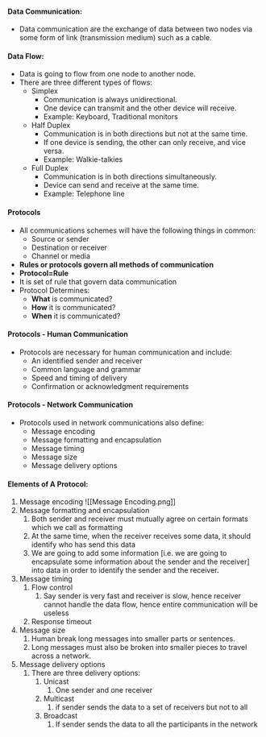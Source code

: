 #### Data Communication:
- Data communication are the exchange of data between two nodes via some form of link (transmission medium) such as a cable.


#### Data Flow:
- Data is going to flow from one node to another node.
- There are three different types of flows:
	- Simplex
		- Communication is always unidirectional.
		- One device can transmit and the other device will receive.
		- Example: Keyboard, Traditional monitors
	- Half Duplex
		- Communication is in both directions but not at the same time.
		- If one device is sending, the other can only receive, and vice versa.
		- Example: Walkie-talkies
	- Full Duplex
		- Communication is in both directions simultaneously.
		- Device can send and receive at the same time.
		- Example: Telephone line


#### Protocols
- All communications schemes will have the following things in common:
	- Source or sender
	- Destination or receiver
	- Channel or media
- __Rules or protocols govern all methods  of communication__
- __Protocol=Rule__
- It is set of rule that govern data communication
- Protocol Determines:
	- __What__ is communicated?
	- __How__ it is communicated?
	- __When__ it is communicated?


#### Protocols - Human Communication
- Protocols are necessary for human communication and include:
	- An identified sender and receiver
	- Common language and grammar
	- Speed and timing of delivery
	- Confirmation or acknowledgment requirements


#### Protocols - Network Communication
- Protocols used in network communications also define:
	- Message encoding
	- Message formatting and encapsulation
	- Message timing
	- Message size
	- Message delivery options


#### Elements of A Protocol:
1. Message encoding
![[Message Encoding.png]]
2. Message formatting and encapsulation
	1. Both sender and receiver must mutually agree on certain formats which we call as formatting
	2. At the same time, when the receiver receives some data, it should identify who has send this data 
	3. We are going to add some information [i.e. we are going to encapsulate some information about the sender and the receiver] into data in order to identify the sender and the receiver.
3. Message timing
	1. Flow control
		1. Say sender is very fast and receiver is slow, hence receiver cannot handle the data flow, hence entire communication will be useless
	2.  Response timeout
4. Message size
	1. Human break long messages into smaller parts or sentences.
	2. Long messages must also be broken into smaller pieces to travel across a network.
5. Message delivery options
	1. There are three delivery options:
		1. Unicast
			1. One sender and one receiver
		2. Multicast
			1. if sender sends the data to a set of receivers but not to all
		3. Broadcast
			1. If sender sends the data to all the participants in the network







